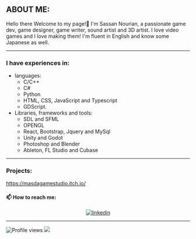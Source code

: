 ## ABOUT ME:
Hello there Welcome to my page!👋
I'm Sassan Nourian, a passionate game dev, game designer, game writer, sound artist and 3D artist. I love video games and I love making them!
I'm fluent in English and know some Japanese as well.

---

### I have experiences in:
- languages:
  - C/C++
  - C#
  - Python
  - HTML, CSS, JavaScript and Typescript
  - GDScript.
- Libraries, frameworks and tools:
  - SDL and SFML
  - OPENGL
  - React, Bootstrap, Jquery and MySql
  - Unity and Godot
  - Photoshop and Blender
  - Ableton, FL Studio and Cubase

---

### Projects:
https://masdagamestudio.itch.io/

#### 📫 How to reach me:
<div align="center">
  <a href="https://www.linkedin.com/in/sassan-nourian-aa057128b" target="_blank">
  <img align="center" src="https://img.shields.io/badge/sassan-nourian-blue?style=flat-square&logo=Linkedin&logoColor=white&link=https://www.linkedin.com/in/sassan-nourian-aa057128b" alt="linkedin"/>
  </a>
</div>

---
![Profile views](https://komarev.com/ghpvc/?username=snourian)
![](https://hit.yhype.me/github/profile?user_id=8577835)


